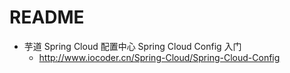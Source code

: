 # README

- 芋道 Spring Cloud 配置中心 Spring Cloud Config 入门
    - <http://www.iocoder.cn/Spring-Cloud/Spring-Cloud-Config>
